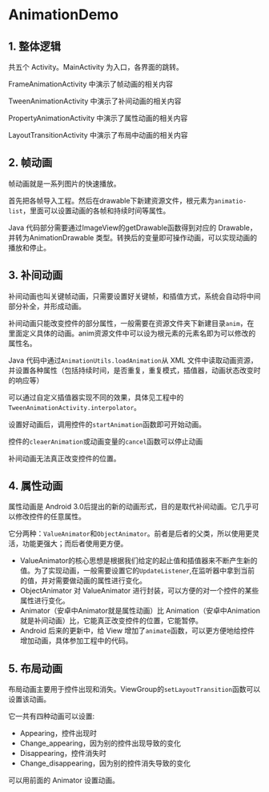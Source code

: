 # AnimationDemo

## 1. 整体逻辑

共五个 Activity。MainActivity 为入口，各界面的跳转。

FrameAnimationActivity 中演示了帧动画的相关内容

TweenAnimationActivity 中演示了补间动画的相关内容

PropertyAnimationActivity 中演示了属性动画的相关内容

LayoutTransitionActivity 中演示了布局中动画的相关内容

## 2. 帧动画

帧动画就是一系列图片的快速播放。

首先把各帧导入工程。然后在drawable下新建资源文件，根元素为`animatio-list`，里面可以设置动画的各帧和持续时间等属性。

Java 代码部分需要通过ImageView的getDrawable函数得到对应的 Drawable，并转为AnimationDrawable 类型。转换后的变量即可操作动画，可以实现动画的播放和停止。

## 3. 补间动画

补间动画也叫关键帧动画，只需要设置好关键帧，和插值方式，系统会自动将中间部分补全，并形成动画。

补间动画只能改变控件的部分属性，一般需要在资源文件夹下新建目录`anim`，在里面定义具体的动画。anim资源文件中可以设为根元素的元素名即为可以修改的属性名。

Java 代码中通过`AnimationUtils.loadAnimation`从 XML 文件中读取动画资源，并设置各种属性（包括持续时间，是否重复，重复模式，插值器，动画状态改变时的响应等）

可以通过自定义插值器实现不同的效果，具体见工程中的`TweenAnimationActivity.interpolator`。

设置好动画后，调用控件的`startAnimation`函数即可开始动画。

控件的`cleaerAnimation`或动画变量的`cancel`函数可以停止动画

补间动画无法真正改变控件的位置。

## 4. 属性动画

属性动画是 Android 3.0后提出的新的动画形式，目的是取代补间动画。它几乎可以修改控件的任意属性。

它分两种：`ValueAnimator`和`ObjectAnimator`。前者是后者的父类，所以使用更灵活，功能更强大；而后者使用更方便。

- ValueAnimator的核心思想是根据我们给定的起止值和插值器来不断产生新的值。为了实现动画，一般需要设置它的`UpdateListener`,在监听器中拿到当前的值，并对需要做动画的属性进行变化。
- ObjectAnimator 对 ValueAnimator 进行封装，可以方便的对一个控件的某些属性进行变化。
- Animator（安卓中Animator就是属性动画）比 Animation（安卓中Animation就是补间动画）比，它能真正改变控件的位置，它能暂停。
- Android 后来的更新中，给 View 增加了`animate`函数，可以更方便地给控件增加动画，具体参加工程中的代码。

## 5. 布局动画

布局动画主要用于控件出现和消失。ViewGroup的`setLayoutTransition`函数可以设置该动画。

它一共有四种动画可以设置:

- Appearing，控件出现时
- Change_appearing，因为别的控件出现导致的变化
- Disappearing，控件消失时
- Change_disappearing，因为别的控件消失导致的变化

可以用前面的 Animator 设置动画。



